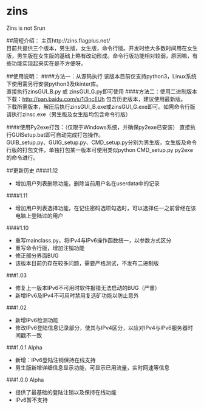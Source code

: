 # zins
Zins is not Srun

##简短介绍：
  主页http://zins.flagplus.net/
  <br />目前共提供三个版本，男生版，女生版，命令行版。开发时绝大多数时间用在女生版，男生版在女生版的基础上略有改动形成。命令行版功能相对较弱，原因嘛，有些功能实现起来实在是不方便呀。

##使用说明：
####方法一：从源码执行
  该版本目前仅支持python3，Linux系统下使用需另行安装python3及tkinter库。
  <br />直接执行zinsGUI_B.py 或 zinsGUI_G.py即可使用
####方法二：使用二进制版本
  下载：http://pan.baidu.com/s/1i3ncEUh  包含历史版本，建议使用最新版。
  <br />下载所需版本，解压后执行zinsGUI_B.exe或zinsGUI_G.exe即可。如需命令行版请执行zinsc.exe（男生版及女生版均包含命令行版）
  
####使用Py2exe打包：（仅限于Windows系统，并确保py2exe已安装）
  直接执行GUISetup.bat即可自动完成打包操作。
  <br />GUIB_setup.py、GUIG_setup.py、CMD_setup.py分别为男生版，女生版及命令行版的打包文件，单独打包某一版本可使用类似python CMD_setup.py py2exe的命令进行。
  

##更新历史
####1.12
+ 增加用户列表删除功能，删除当前用户名在userdata中的记录

####1.11
+ 增加用户列表选择功能，在记住密码选项勾选时，可以选择任一之前曾经在该电脑上登陆过的用户

####1.10
+ 重写mainclass.py，将IPv4与IPv6操作函数统一，以参数方式区分
+ 重写命令行版，增加注销功能
+ 修正部分界面BUG
+ 该版本目前仍存在较多问题，需要严格测试，不发布二进制版

###1.03
+ 修复上一版本IPv6不可用时软件报错无法启动的BUG（严重）
+ 新增IPv6及IPv4不可用时禁用复选矿功能以防止意外

###1.02
+ 新增IPv6检测功能
+ 修改IPv6登陆信息记录部分，使其与IPv4区分，以应对IPv4与IPv6服务器时间戳不一致

###1.0.1 Alpha
+ 新增：IPv6登陆注销保持在线支持
+ 男生版新增详细信息显示功能，可显示已用流量，实时网速等信息
 
###1.0.0 Alpha
+ 提供了最基础的登陆注销以及保持在线功能
+ IPv6暂不支持